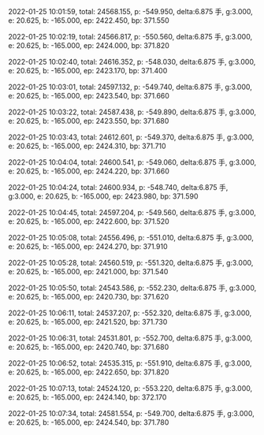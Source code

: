 2022-01-25 10:01:59, total: 24568.155, p: -549.950, delta:6.875 手, g:3.000, e: 20.625, b: -165.000, ep: 2422.450, bp: 371.550

2022-01-25 10:02:19, total: 24566.817, p: -550.560, delta:6.875 手, g:3.000, e: 20.625, b: -165.000, ep: 2424.000, bp: 371.820

2022-01-25 10:02:40, total: 24616.352, p: -548.030, delta:6.875 手, g:3.000, e: 20.625, b: -165.000, ep: 2423.170, bp: 371.400

2022-01-25 10:03:01, total: 24597.132, p: -549.740, delta:6.875 手, g:3.000, e: 20.625, b: -165.000, ep: 2423.540, bp: 371.660

2022-01-25 10:03:22, total: 24587.438, p: -549.890, delta:6.875 手, g:3.000, e: 20.625, b: -165.000, ep: 2423.550, bp: 371.680

2022-01-25 10:03:43, total: 24612.601, p: -549.370, delta:6.875 手, g:3.000, e: 20.625, b: -165.000, ep: 2424.310, bp: 371.710

2022-01-25 10:04:04, total: 24600.541, p: -549.060, delta:6.875 手, g:3.000, e: 20.625, b: -165.000, ep: 2424.220, bp: 371.660

2022-01-25 10:04:24, total: 24600.934, p: -548.740, delta:6.875 手, g:3.000, e: 20.625, b: -165.000, ep: 2423.980, bp: 371.590

2022-01-25 10:04:45, total: 24597.204, p: -549.560, delta:6.875 手, g:3.000, e: 20.625, b: -165.000, ep: 2422.600, bp: 371.520

2022-01-25 10:05:08, total: 24556.496, p: -551.010, delta:6.875 手, g:3.000, e: 20.625, b: -165.000, ep: 2424.270, bp: 371.910

2022-01-25 10:05:28, total: 24560.519, p: -551.320, delta:6.875 手, g:3.000, e: 20.625, b: -165.000, ep: 2421.000, bp: 371.540

2022-01-25 10:05:50, total: 24543.586, p: -552.230, delta:6.875 手, g:3.000, e: 20.625, b: -165.000, ep: 2420.730, bp: 371.620

2022-01-25 10:06:11, total: 24537.207, p: -552.320, delta:6.875 手, g:3.000, e: 20.625, b: -165.000, ep: 2421.520, bp: 371.730

2022-01-25 10:06:31, total: 24531.801, p: -552.700, delta:6.875 手, g:3.000, e: 20.625, b: -165.000, ep: 2420.740, bp: 371.680

2022-01-25 10:06:52, total: 24535.315, p: -551.910, delta:6.875 手, g:3.000, e: 20.625, b: -165.000, ep: 2422.650, bp: 371.820

2022-01-25 10:07:13, total: 24524.120, p: -553.220, delta:6.875 手, g:3.000, e: 20.625, b: -165.000, ep: 2424.140, bp: 372.170

2022-01-25 10:07:34, total: 24581.554, p: -549.700, delta:6.875 手, g:3.000, e: 20.625, b: -165.000, ep: 2424.540, bp: 371.780